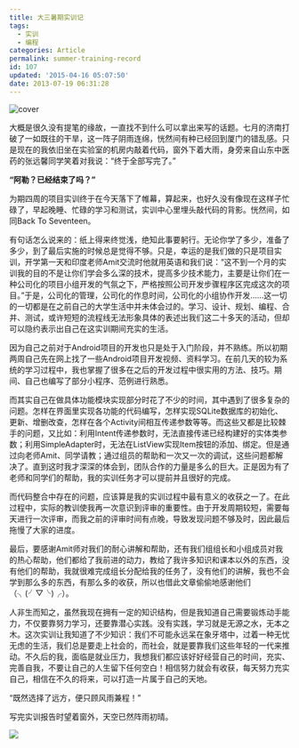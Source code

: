 ```yaml
---
title: 大三暑期实训记
tags:
  - 实训
  - 编程
categories: Article
permalink: summer-training-record
id: 107
updated: '2015-04-16 05:07:50'
date: 2013-07-19 06:31:28
---
```


![cover](https://cat.yufan.me/cats/20130718223208.jpg)

大概是很久没有提笔的缘故，一直找不到什么可以拿出来写的话题。七月的济南打破了一如既往的干旱，这一阵子阴雨连绵，恍然间有种已经回到厦门的错乱感。只是现在的我依旧坐在实验室的机房内敲着代码，窗外下着大雨，身旁来自山东中医药的张远馨同学笑着对我说：“终于全部写完了。”

**“阿勒？已经结束了吗？”**

为期四周的项目实训终于在今天落下了帷幕，算起来，也好久没有像现在这样子忙碌了，早起晚睡、忙碌的学习和测试，实训中心里埋头敲代码的背影。恍然间，如同Back To Seventeen。

<!--more-->

有句话怎么说来的：纸上得来终觉浅，绝知此事要躬行。无论你学了多少，准备了多少，到了最后实施的时候总是觉得不够。只是，幸运的是我们做的只是项目实训，开学第一天和印度老师Amit交流时他就用英语和我们说：“这不到一个月的实训我的目的不是让你们学会多么深的技术，提高多少技术能力，主要是让你们在一种公司化的项目小组开发的气氛之下，严格按照公司开发步骤程序区完成这次的项目。”于是，公司化的管理，公司化的作息时间，公司化的小组协作开发……这一切的一切都是在之前自己的大学生活中并未体会过的。学习、设计、规划、编程、合并、测试，或许短短的流程线无法形象具体的表述出我们这二十多天的活动，但却可以隐约表示出自己在这实训期间充实的生活。

因为自己之前对于Android项目的开发也只是处于入门阶段，并不熟练。所以初期两周自己先在网上找了一些Android项目开发视频、资料学习。在前几天的较为系统的学习过程中，我也掌握了很多在之后的开发过程中很实用的方法、技巧。期间、自己也编写了部分小程序、范例进行熟悉。

而其实自己在做具体功能模块实现部分时花了不少的时间，其中遇到了很多复杂的问题。怎样在界面里实现各功能的代码编写，怎样实现SQLite数据库的初始化、更新、增删改查，怎样在各个Activity间相互传递参数等等。而这些又都是比较棘手的问题，又比如：利用Intent传递参数时，无法直接传递已经构建好的实体类参数；利用SimpleAdapter时，无法在ListView实现Item按钮的添加、绑定。但是通过向老师Amit、同学请教；通过组员的帮助和一次又一次的调试，这些问题都解决了。直到这时我才深深的体会到，团队合作的力量是多么的巨大。正是因为有了老师和同学们的帮助，我的实训任务才可以提前并且很好的完成。

而代码整合中存在的问题，应该算是我的实训过程中最有意义的收获之一了。在此过程中，实际的教训使我再一次意识到评审的重要性。由于开发周期较短，需要每天进行一次评审，而我之前的评审时间有点晚，导致发现问题不够及时，因此最后拖慢了大家的进度。

​最后，要感谢Amit师对我们的耐心讲解和帮助，还有我们组组长和小组成员对我的热心帮助，他们都给了我前进的动力，教给了我许多知识和课本以外的东西，没有他们的帮助，我就很难完成组长分配给我的任务了，没有他们的讲解，我也不会学到那么多的东西，有那么多的收获，所以也借此文章偷偷地感谢他们（╮(╯▽╰)╭）。

人非生而知之，虽然我现在拥有一定的知识结构，但是我知道自己需要锻炼动手能力，不仅要靠努力学习，还要靠潜心实践。没有实践，学习就是无源之水，无本之木。这次实训让我知道了不少知识：我们不可能永远呆在象牙塔中，过着一种无忧无虑的生活，我们总是要走上社会的，而社会，就是要靠我们这些年轻的一代来推动。不久后的我，面临是就业压力，我想我们都应该好好经营自己的时间，充实、完善自我，不要让自己的人生留下任何空白！相信努力就会有收获，每天努力充实自己，相信在不久的将来，可以打造一片属于自己的天地。

“既然选择了远方，便只顾风雨兼程！”

写完实训报告时望着窗外，天空已然阵雨初晴。

![](https://cat.yufan.me/cats/20130718223205.jpg)
